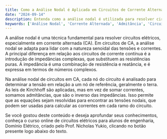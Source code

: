 ```yaml
---
title: Como a Análise Nodal é Aplicada em Circuitos de Corrente Alternada?
date: "2024-09-14"
description: Entenda como a análise nodal é utilizada para resolver circuitos em corrente alternada.
keywords: ['Análise Nodal', 'Corrente Alternada', 'Admitância', 'Circuitos Elétricos']
---
```


A análise nodal é uma técnica fundamental para resolver circuitos elétricos, especialmente em corrente alternada (CA). Em circuitos de CA, a análise nodal se adapta para lidar com a natureza senoidal das tensões e correntes. A principal diferença em relação aos circuitos de corrente contínua é a introdução de impedâncias complexas, que substituem as resistências puras. A impedância é uma combinação de resistência e reatância, e é expressa em termos de números complexos.

Na análise nodal de circuitos em CA, cada nó do circuito é analisado para determinar a tensão em relação a um nó de referência, geralmente o terra. As leis de Kirchhoff são aplicadas, mas em vez de somar correntes, somamos admitâncias, que são o inverso das impedâncias. Isso permite que as equações sejam resolvidas para encontrar as tensões nodais, que podem ser usadas para calcular as correntes em cada ramo do circuito.

Se você gostou deste conteúdo e deseja aprofundar seus conhecimentos, conheça o curso online de circuitos elétricos para alunos de engenharia, Domínio Elétrico, criado pelo Prof. Nicholas Yukio, clicando no botão presente logo abaixo do texto.